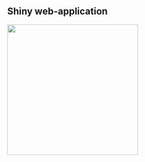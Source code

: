 ## Shiny web-application

<img src="https://github.com/musx/FireLand_SPv1/blob/master/web-application/www/logo_1.png?raw=true" width="300" />

